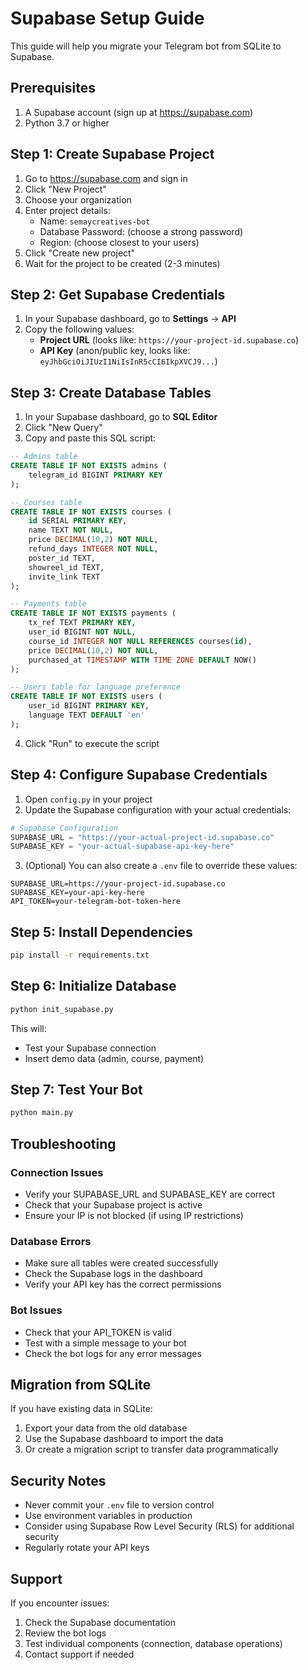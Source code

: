 # Supabase Setup Guide

This guide will help you migrate your Telegram bot from SQLite to Supabase.

## Prerequisites

1. A Supabase account (sign up at https://supabase.com)
2. Python 3.7 or higher

## Step 1: Create Supabase Project

1. Go to https://supabase.com and sign in
2. Click "New Project"
3. Choose your organization
4. Enter project details:
   - Name: `semaycreatives-bot`
   - Database Password: (choose a strong password)
   - Region: (choose closest to your users)
5. Click "Create new project"
6. Wait for the project to be created (2-3 minutes)

## Step 2: Get Supabase Credentials

1. In your Supabase dashboard, go to **Settings** → **API**
2. Copy the following values:
   - **Project URL** (looks like: `https://your-project-id.supabase.co`)
   - **API Key** (anon/public key, looks like: `eyJhbGciOiJIUzI1NiIsInR5cCI6IkpXVCJ9...`)

## Step 3: Create Database Tables

1. In your Supabase dashboard, go to **SQL Editor**
2. Click "New Query"
3. Copy and paste this SQL script:

```sql
-- Admins table
CREATE TABLE IF NOT EXISTS admins (
    telegram_id BIGINT PRIMARY KEY
);

-- Courses table
CREATE TABLE IF NOT EXISTS courses (
    id SERIAL PRIMARY KEY,
    name TEXT NOT NULL,
    price DECIMAL(10,2) NOT NULL,
    refund_days INTEGER NOT NULL,
    poster_id TEXT,
    showreel_id TEXT,
    invite_link TEXT
);

-- Payments table
CREATE TABLE IF NOT EXISTS payments (
    tx_ref TEXT PRIMARY KEY,
    user_id BIGINT NOT NULL,
    course_id INTEGER NOT NULL REFERENCES courses(id),
    price DECIMAL(10,2) NOT NULL,
    purchased_at TIMESTAMP WITH TIME ZONE DEFAULT NOW()
);

-- Users table for language preference
CREATE TABLE IF NOT EXISTS users (
    user_id BIGINT PRIMARY KEY,
    language TEXT DEFAULT 'en'
);
```

4. Click "Run" to execute the script

## Step 4: Configure Supabase Credentials

1. Open `config.py` in your project
2. Update the Supabase configuration with your actual credentials:

```python
# Supabase Configuration
SUPABASE_URL = "https://your-actual-project-id.supabase.co"
SUPABASE_KEY = "your-actual-supabase-api-key-here"
```

3. (Optional) You can also create a `.env` file to override these values:

```env
SUPABASE_URL=https://your-project-id.supabase.co
SUPABASE_KEY=your-api-key-here
API_TOKEN=your-telegram-bot-token-here
```

## Step 5: Install Dependencies

```bash
pip install -r requirements.txt
```

## Step 6: Initialize Database

```bash
python init_supabase.py
```

This will:
- Test your Supabase connection
- Insert demo data (admin, course, payment)

## Step 7: Test Your Bot

```bash
python main.py
```

## Troubleshooting

### Connection Issues
- Verify your SUPABASE_URL and SUPABASE_KEY are correct
- Check that your Supabase project is active
- Ensure your IP is not blocked (if using IP restrictions)

### Database Errors
- Make sure all tables were created successfully
- Check the Supabase logs in the dashboard
- Verify your API key has the correct permissions

### Bot Issues
- Check that your API_TOKEN is valid
- Test with a simple message to your bot
- Check the bot logs for any error messages

## Migration from SQLite

If you have existing data in SQLite:

1. Export your data from the old database
2. Use the Supabase dashboard to import the data
3. Or create a migration script to transfer data programmatically

## Security Notes

- Never commit your `.env` file to version control
- Use environment variables in production
- Consider using Supabase Row Level Security (RLS) for additional security
- Regularly rotate your API keys

## Support

If you encounter issues:
1. Check the Supabase documentation
2. Review the bot logs
3. Test individual components (connection, database operations)
4. Contact support if needed
